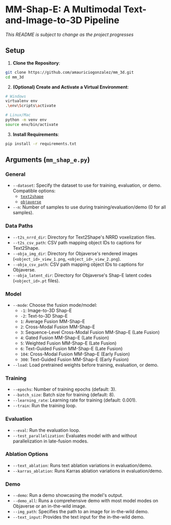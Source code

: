 # MM-Shap-E: A Multimodal Text-and-Image-to-3D Pipeline

*This README is subject to change as the project progresses*


## Setup

1. **Clone the Repository**:

```bash
git clone https://github.com/amauriciogonzalez/mm_3d.git
cd mm_3d
```


2. **(Optional) Create and Activate a Virtual Environment**:

```bash
# Windows
virtualenv env
.\env\Scripts\activate

# Linux/Mac
python -m venv env
source env/bin/activate
```
    
3. **Install Requirements**:

```bash   
pip install -r requirements.txt
```



## Arguments (`mm_shap_e.py`)

### General

- `--dataset`: Specify the dataset to use for training, evaluation, or demo. Compatible options:
    - [`text2shape`](http://text2shape.stanford.edu/)
    - [`objaverse`](https://objaverse.allenai.org/)
- `--n`: Number of samples to use during training/evaluation/demo (0 for all samples).

### Data Paths

- `--t2s_nrrd_dir`: Directory for Text2Shape's NRRD voxelization files.
- `--t2s_csv_path`: CSV path mapping object IDs to captions for Text2Shape.
- `--obja_img_dir`: Directory for Objaverse's rendered images (`<object_id>_view_1.png`, `<object_id>_view_2.png`).
- `--obja_csv_path`: CSV path mapping object IDs to captions for Objaverse.
- `--obja_latent_dir`: Directory for Objaverse's Shap-E latent codes  (`<object_id>.pt` files).

### Model

- `--mode`: Choose the fusion mode/model:
    - `-1`: Image-to-3D Shap-E
    - `-2`: Text-to-3D Shap-E
    - `1`: Average Fusion MM-Shap-E
    - `2`: Cross-Modal Fusion MM-Shap-E
    - `3`: Sequence-Level Cross-Modal Fusion MM-Shap-E (Late Fusion)
    - `4`: Gated Fusion MM-Shap-E (Late Fusion)
    - `5`: Weighted Fusion MM-Shap-E (Late Fusion)
    - `6`: Text-Guided Fusion MM-Shap-E (Late Fusion)
    - `104`: Cross-Modal Fusion MM-Shap-E (Early Fusion)
    - `300`: Text-Guided Fusion MM-Shap-E (Early Fusion)
- `--load`: Load pretrained weights before training, evaluation, or demo.

### Training

- `--epochs`: Number of training epochs (default: 3).
- `--batch_size`: Batch size for training (default: 8).
- `--learning_rate`: Learning rate for training (default: 0.001).
- `--train`: Run the training loop.

### Evaluation

- `--eval`: Run the evaluation loop.
- `--test_parallelization`: Evaluates model with and without parallelization in late-fusion modes.

### Ablation Options

- `--text_ablation`: Runs text ablation variations in evaluation/demo.
- `--karras_ablation`: Runs Karras ablation variations in evaluation/demo.

### Demo

- `--demo`: Run a demo showcasing the model's output.
- `--demo_all`: Runs a comprehensive demo with most model modes on Objaverse or an in-the-wild image.
- `--img_path`: Specifies the path to an image for in-the-wild demo.
- `--text_input`: Provides the text input for the in-the-wild demo.
